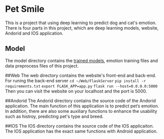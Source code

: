 # Pet Smile 
This is a project that using deep learning to predict dog and cat's emotion. There is four parts in this project, which are deep learning models, website, Andorid and IOS application. 

## Model
The model directory contains the [trained models](https://drive.google.com/drive/folders/19c2oPX0XAdVnRjaE3_o9EvLeQ4EyRzII?usp=sharing), emotion training files and data preprocess files of this project. 

##Web
The web directory contains the website's front-end and back-end. For runing the back-end server 
  `cd ~/Web/FlaskServer`
  `pip install -r requirements.txt`
  `export FLASK_APP=app.py`
  `flask run --host=0.0.0.0:5000`
Then you can visit the website on your localhost and the port is 5000.

##Andorid
The Andorid directory contains the source code of  the Andorid application. The main function of this application is to predict pet’s emotion. In addition, there are also some auxiliary functions to enhance the usability such as histroy, predicting pet's type and breed. 

##IOS
The IOS directory contains the source code of the IOS applicaiton. The IOS application has the exact same functions with Android application. 